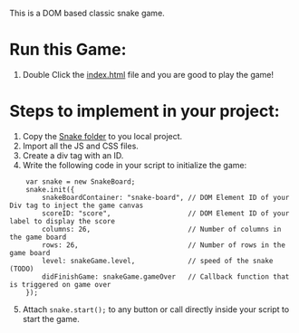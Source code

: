 This is a DOM based classic snake game.

# Run this Game:
1. Double Click the [index.html](https://github.com/vinit5320/SnakeJS/blob/master/index.html) file and you are good to play the game!


# Steps to implement in your project:
1. Copy the [Snake folder](https://github.com/vinit5320/SnakeJS/tree/master/Snake) to you local project.
2. Import all the JS and CSS files.
3. Create a div tag with an ID.
4. Write the following code in your script to initialize the game:
```
    var snake = new SnakeBoard;
    snake.init({
        snakeBoardContainer: "snake-board", // DOM Element ID of your Div tag to inject the game canvas
        scoreID: "score",                   // DOM Element ID of your label to display the score
        columns: 26,                        // Number of columns in the game board
        rows: 26,                           // Number of rows in the game board
        level: snakeGame.level,             // speed of the snake (TODO)
        didFinishGame: snakeGame.gameOver   // Callback function that is triggered on game over
    });
 ```
5. Attach `snake.start();` to any button or call directly inside your script to start the game.
